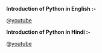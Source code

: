 **Introduction of Python in English :-**

@[youtube](UlpurGz1-TU) 



**Introduction of Python in Hindi :-**

@[youtube](iWNpVTYSt74) 
